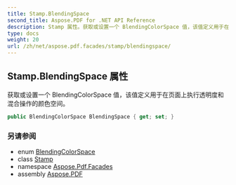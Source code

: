 ```yaml
---
title: Stamp.BlendingSpace
second_title: Aspose.PDF for .NET API Reference
description: Stamp 属性。获取或设置一个 BlendingColorSpace 值，该值定义用于在页面上执行透明度和混合操作的颜色空间
type: docs
weight: 20
url: /zh/net/aspose.pdf.facades/stamp/blendingspace/
---
```

## Stamp.BlendingSpace 属性

获取或设置一个 BlendingColorSpace 值，该值定义用于在页面上执行透明度和混合操作的颜色空间。

```csharp
public BlendingColorSpace BlendingSpace { get; set; }
```

### 另请参阅

* enum [BlendingColorSpace](../../blendingcolorspace/)
* class [Stamp](../)
* namespace [Aspose.Pdf.Facades](../../../aspose.pdf.facades/)
* assembly [Aspose.PDF](../../../)